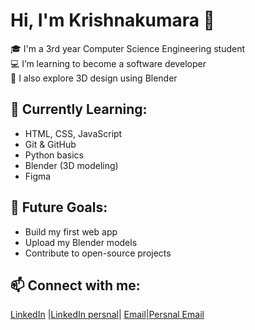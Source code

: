 # Hi, I'm Krishnakumara 👋

🎓 I'm a 3rd year Computer Science Engineering student  
💻 I’m learning to become a software developer  
🎨 I also explore 3D design using Blender  

## 🌱 Currently Learning:
- HTML, CSS, JavaScript
- Git & GitHub
- Python basics
- Blender (3D modeling)
- Figma


## 🚀 Future Goals:
- Build my first web app
- Upload my Blender models
- Contribute to open-source projects

## 📫 Connect with me:
[LinkedIn](linkedin.com/in/k-k-animagic-973841300) |[LinkedIn persnal](linkedin.com/in/krishana-kumara-aa9840300)| [Email](kkanimagic@gmail.com)|[Persnal Email](krishnakumarah714@gmail.com)

